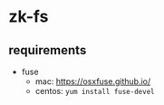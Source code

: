 # zk-fs

## requirements

- fuse
  - mac: https://osxfuse.github.io/
  - centos: `yum install fuse-devel`

